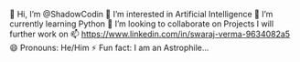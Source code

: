 👋 Hi, I’m @ShadowCodin
👀 I’m interested in Artificial Intelligence
🌱 I’m currently learning Python
💞️ I’m looking to collaborate on Projects I will further work on
📫 https://www.linkedin.com/in/swaraj-verma-9634082a5
😄 Pronouns: He/Him
⚡ Fun fact: I am an Astrophile...

<!---
ShadowCodin/ShadowCodin is a ✨ special ✨ repository because its `README.md` (this file) appears on your GitHub profile.
You can click the Preview link to take a look at your changes.
--->
